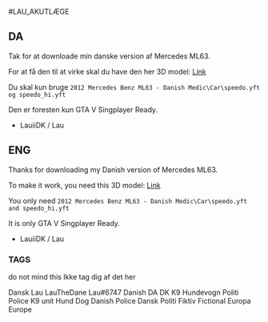 #LAU_AKUTLÆGE

## DA

Tak for at downloade min danske version af Mercedes ML63.

For at få den til at virke skal du have den her 3D model: [Link](https://www.gta5-mods.com/vehicles/2012-mercedes-benz-ml63-danish-medic-els-replace-reupload)

Du skal kun bruge `2012 Mercedes Benz ML63 - Danish Medic\Car\speedo.yft og speedo_hi.yft`

Den er foresten kun GTA V Singplayer Ready.

- LauiiDK / Lau


## ENG

Thanks for downloading my Danish version of Mercedes ML63.

To make it work, you need this 3D model: [Link](https://www.gta5-mods.com/vehicles/2012-mercedes-benz-ml63-danish-medic-els-replace-reupload)

You only need `2012 Mercedes Benz ML63 - Danish Medic\Car\speedo.yft and speedo_hi.yft`

It is only GTA V Singplayer Ready.

- LauiiDK / Lau

### TAGS

do not mind this
Ikke tag dig af det her

Dansk
Lau
LauTheDane
Lau#6747
Danish
DA
DK
K9
Hundevogn
Politi
Police
K9 unit
Hund
Dog
Danish Police
Dansk Politi
Fiktiv
Fictional
Europa
Europe
